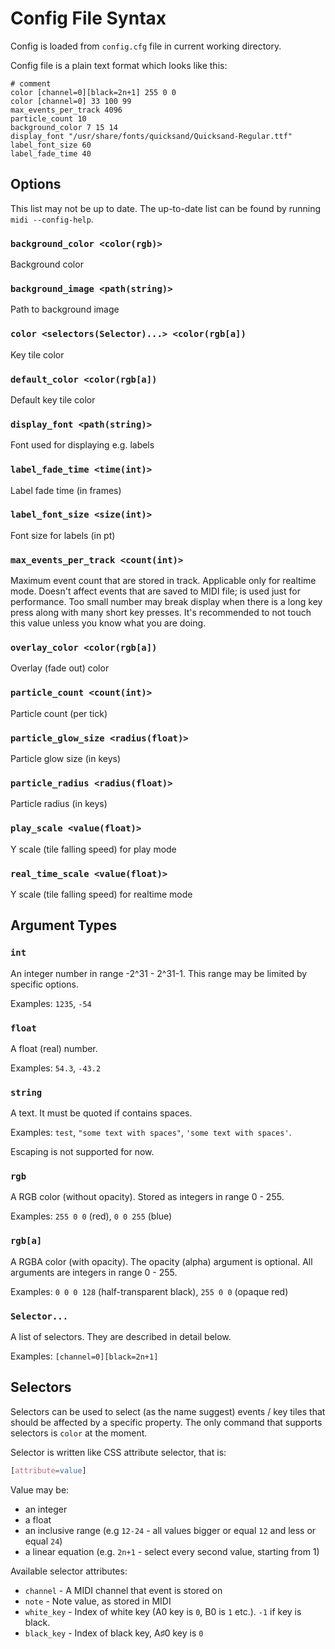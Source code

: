 # Config File Syntax

Config is loaded from `config.cfg` file in current working directory.

Config file is a plain text format which looks like this:

```
# comment
color [channel=0][black=2n+1] 255 0 0
color [channel=0] 33 100 99
max_events_per_track 4096
particle_count 10
background_color 7 15 14
display_font "/usr/share/fonts/quicksand/Quicksand-Regular.ttf"
label_font_size 60
label_fade_time 40
```

## Options

This list may not be up to date. The up-to-date list can be found by running `midi --config-help`.

### `background_color <color(rgb)>`
Background color

### `background_image <path(string)>`
Path to background image

### `color <selectors(Selector)...> <color(rgb[a])`
Key tile color

### `default_color <color(rgb[a])`
Default key tile color

### `display_font <path(string)>`
Font used for displaying e.g. labels

### `label_fade_time <time(int)>`
Label fade time (in frames)

### `label_font_size <size(int)>`
Font size for labels (in pt)

### `max_events_per_track <count(int)>`
Maximum event count that are stored in track. Applicable only for realtime mode. Doesn't affect events that are saved to MIDI file; is used just for performance. Too small number may break display when there is a long key press along with many short key presses. It's recommended to not touch this value unless you know what you are doing.

### `overlay_color <color(rgb[a])`
Overlay (fade out) color

### `particle_count <count(int)>`
Particle count (per tick)

### `particle_glow_size <radius(float)>`
Particle glow size (in keys)

### `particle_radius <radius(float)>`
Particle radius (in keys)

### `play_scale <value(float)>`
Y scale (tile falling speed) for play mode

### `real_time_scale <value(float)>`
Y scale (tile falling speed) for realtime mode

## Argument Types

### `int`
An integer number in range -2^31 - 2^31-1. This range may be limited by specific options.

Examples: `1235`, `-54`

### `float`
A float (real) number.

Examples: `54.3`, `-43.2`

### `string`
A text. It must be quoted if contains spaces.

Examples: `test`, `"some text with spaces"`, `'some text with spaces'`.

Escaping is not supported for now.

### `rgb`
A RGB color (without opacity). Stored as integers in range 0 - 255.

Examples: `255 0 0` (red), `0 0 255` (blue)

### `rgb[a]`
A RGBA color (with opacity). The opacity (alpha) argument is optional. All arguments are integers in range 0 - 255.

Examples: `0 0 0 128` (half-transparent black), `255 0 0` (opaque red)

### `Selector...`
A list of selectors. They are described in detail below.

Examples: `[channel=0][black=2n+1]`

## Selectors
Selectors can be used to select (as the name suggest) events / key tiles that should be affected by a specific property. The only command that supports selectors is `color` at the moment.

Selector is written like CSS attribute selector, that is:

```css
[attribute=value]
```

Value may be:
* an integer
* a float
* an inclusive range (e.g `12-24` - all values bigger or equal `12` and less or equal `24`)
* a linear equation (e.g. `2n+1` - select every second value, starting from 1)

Available selector attributes:
* `channel` - A MIDI channel that event is stored on
* `note` - Note value, as stored in MIDI
* `white_key` - Index of white key (A0 key is `0`, B0 is `1` etc.). `-1` if key is black.
* `black_key` - Index of black key, A♯0 key is `0`
